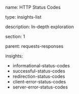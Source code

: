name: HTTP Status Codes

type: insights-list

description: In-depth exploration

section: 1

parent: requests-responses

insights:
  - informational-status-codes
  - successful-status-codes
  - redirection-status-codes
  - client-error-status-codes
  - server-error-status-codes
